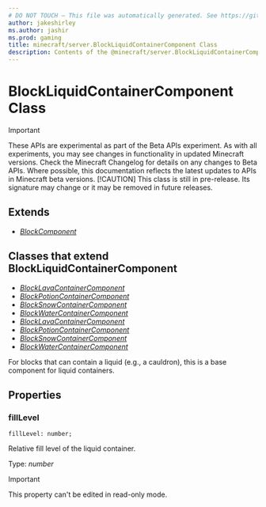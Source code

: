 ```yaml
---
# DO NOT TOUCH — This file was automatically generated. See https://github.com/mojang/minecraftapidocsgenerator to modify descriptions, examples, etc.
author: jakeshirley
ms.author: jashir
ms.prod: gaming
title: minecraft/server.BlockLiquidContainerComponent Class
description: Contents of the @minecraft/server.BlockLiquidContainerComponent class.
---
```

# BlockLiquidContainerComponent Class
>[!IMPORTANT]
>These APIs are experimental as part of the Beta APIs experiment. As with all experiments, you may see changes in functionality in updated Minecraft versions. Check the Minecraft Changelog for details on any changes to Beta APIs. Where possible, this documentation reflects the latest updates to APIs in Minecraft beta versions.
> [!CAUTION]
> This class is still in pre-release.  Its signature may change or it may be removed in future releases.

## Extends
- [*BlockComponent*](BlockComponent.md)

## Classes that extend BlockLiquidContainerComponent
- [*BlockLavaContainerComponent*](BlockLavaContainerComponent.md)
- [*BlockPotionContainerComponent*](BlockPotionContainerComponent.md)
- [*BlockSnowContainerComponent*](BlockSnowContainerComponent.md)
- [*BlockWaterContainerComponent*](BlockWaterContainerComponent.md)
- [*BlockLavaContainerComponent*](BlockLavaContainerComponent.md)
- [*BlockPotionContainerComponent*](BlockPotionContainerComponent.md)
- [*BlockSnowContainerComponent*](BlockSnowContainerComponent.md)
- [*BlockWaterContainerComponent*](BlockWaterContainerComponent.md)

For blocks that can contain a liquid (e.g., a cauldron), this is a base component for liquid containers. 

## Properties

### **fillLevel**
`fillLevel: number;`

Relative fill level of the liquid container.

Type: *number*
  
> [!IMPORTANT]
> This property can't be edited in read-only mode.
